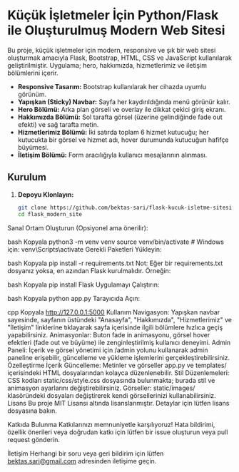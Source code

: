# Küçük İşletmeler İçin Python/Flask ile Oluşturulmuş Modern Web Sitesi

Bu proje, küçük işletmeler için modern, responsive ve şık bir web sitesi oluşturmak amacıyla Flask, Bootstrap, HTML, CSS ve JavaScript kullanılarak geliştirilmiştir. Uygulama; hero, hakkımızda, hizmetlerimiz ve iletişim bölümlerini içerir.

- **Responsive Tasarım:** Bootstrap kullanılarak her cihazda uyumlu görünüm.
- **Yapışkan (Sticky) Navbar:** Sayfa her kaydırıldığında menü görünür kalır.
- **Hero Bölümü:** Arka plan görseli ve overlay ile dikkat çekici giriş ekranı.
- **Hakkımızda Bölümü:** Sol tarafta görsel (üzerine gelindiğinde fade out efekti) ve sağ tarafta metin.
- **Hizmetlerimiz Bölümü:** İki satırda toplam 6 hizmet kutucuğu; her kutucukta bir görsel ve hizmet adı, hover durumunda kutucuğun hafifçe büyümesi.
- **İletişim Bölümü:** Form aracılığıyla kullanıcı mesajlarının alınması.

## Kurulum

1. **Depoyu Klonlayın:**
   ```bash
   git clone https://github.com/bektas-sari/flask-kucuk-isletme-sitesi.git
   cd flask_modern_site
Sanal Ortam Oluşturun (Opsiyonel ama önerilir):

bash
Kopyala
python3 -m venv venv
source venv/bin/activate  # Windows için: venv\Scripts\activate
Gerekli Paketleri Yükleyin:

bash
Kopyala
pip install -r requirements.txt
Not: Eğer bir requirements.txt dosyanız yoksa, en azından Flask kurulmalıdır. Örneğin:

bash
Kopyala
pip install Flask
Uygulamayı Çalıştırın:

bash
Kopyala
python app.py
Tarayıcıda Açın:

cpp
Kopyala
http://127.0.0.1:5000
Kullanım
Navigasyon: Yapışkan navbar sayesinde, sayfanın üstündeki "Anasayfa", "Hakkımızda", "Hizmetlerimiz" ve "İletişim" linklerine tıklayarak sayfa içerisinde ilgili bölümlere hızlıca geçiş yapabilirsiniz.
Animasyonlar: Buton fade in animasyonu, görsel hover efektleri (fade out ve büyüme) ile zenginleştirilmiş kullanıcı deneyimi.
Admin Paneli: İçerik ve görsel yönetimi için /admin yolunu kullanarak admin paneline erişebilir, güncelleme ve yükleme işlemlerini gerçekleştirebilirsiniz.
Özelleştirme
İçerik Güncelleme: Metinler ve görseller app.py ve templates/ içerisindeki HTML dosyalarından kolayca düzenlenebilir.
Stil Düzenlemeleri: CSS kodları static/css/style.css dosyasında bulunmakta; burada stil ve animasyon ayarlarını değiştirebilirsiniz.
Görseller: static/images/ klasöründeki dosyaları değiştirerek kendi görsellerinizi kullanabilirsiniz.
Lisans
Bu proje MIT Lisansı altında lisanslanmıştır. Detaylar için lütfen lisans dosyasına bakın.

Katkıda Bulunma
Katkılarınızı memnuniyetle karşılıyoruz! Hata bildirimi, özellik önerileri veya doğrudan katkı için lütfen bir issue oluşturun veya pull request gönderin.

İletişim
Herhangi bir soru veya geri bildirim için lütfen bektas.sari@gmail.com adresinden iletişime geçin.